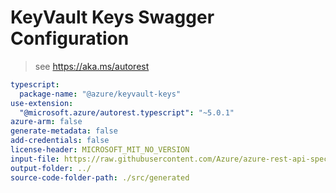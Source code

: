 # KeyVault Keys Swagger Configuration

> see https://aka.ms/autorest

``` yaml
typescript:
  package-name: "@azure/keyvault-keys"
use-extension:
  "@microsoft.azure/autorest.typescript": "~5.0.1"
azure-arm: false
generate-metadata: false
add-credentials: false
license-header: MICROSOFT_MIT_NO_VERSION            
input-file: https://raw.githubusercontent.com/Azure/azure-rest-api-specs/master/specification/keyvault/data-plane/Microsoft.KeyVault/preview/7.2-preview/keys.json
output-folder: ../
source-code-folder-path: ./src/generated
```
